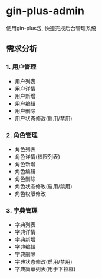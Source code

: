 # gin-plus-admin
使用gin-plus包, 快速完成后台管理系统

## 需求分析

### 1. 用户管理

- 用户列表
- 用户详情
- 用户新增
- 用户编辑
- 用户删除
- 用户状态修改(启用/禁用)

### 2. 角色管理

- 角色列表
- 角色详情(权限列表)
- 角色新增
- 角色编辑
- 角色删除
- 角色状态修改(启用/禁用)
- 角色权限修改

### 3. 字典管理

- 字典列表
- 字典详情
- 字典新增
- 字典编辑
- 字典删除
- 字典状态修改(启用/禁用)
- 字典简单列表(用于下拉框)